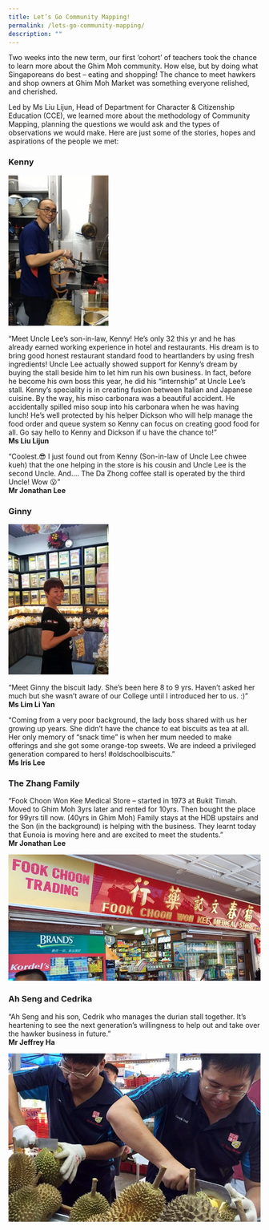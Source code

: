 ```yaml
---
title: Let’s Go Community Mapping!
permalink: /lets-go-community-mapping/
description: ""
---
```

Two weeks into the new term, our first ‘cohort’ of teachers took the chance to learn more about the Ghim Moh community. How else, but by doing what Singaporeans do best – eating and shopping! The chance to meet hawkers and shop owners at Ghim Moh Market was something everyone relished, and cherished.

Led by Ms Liu Lijun, Head of Department for Character & Citizenship Education (CCE), we learned more about the methodology of Community Mapping, planning the questions we would ask and the types of observations we would make. Here are just some of the stories, hopes and aspirations of the people we met:

### Kenny

![](/images/Comm-Map-Kenny.jpeg)

“Meet Uncle Lee’s son-in-law, Kenny! He’s only 32 this yr and he has already earned working experience in hotel and restaurants. His dream is to bring good honest restaurant standard food to heartlanders by using fresh ingredients! Uncle Lee actually showed support for Kenny’s dream by buying the stall beside him to let him run his own business. In fact, before he become his own boss this year, he did his “internship” at Uncle Lee’s stall. Kenny’s speciality is in creating fusion between Italian and Japanese cuisine. By the way, his miso carbonara was a beautiful accident. He accidentally spilled miso soup into his carbonara when he was having lunch! He’s well protected by his helper Dickson who will help manage the food order and queue system so Kenny can focus on creating good food for all. Go say hello to Kenny and Dickson if u have the chance to!”  
**Ms Liu Lijun**

“Coolest.😎 I just found out from Kenny (Son-in-law of Uncle Lee chwee kueh) that the one helping in the store is his cousin and Uncle Lee is the second Uncle. And…. The Da Zhong coffee stall is operated by the third Uncle! Wow 😮”  
**Mr Jonathan Lee**

### Ginny

![](/images/Comm-Map-Ginny.jpeg)

“Meet Ginny the biscuit lady. She’s been here 8 to 9 yrs. Haven’t asked her much but she wasn’t aware of our College until I introduced her to us. :)”  
**Ms Lim Li Yan**

“Coming from a very poor background, the lady boss shared with us her growing up years. She didn’t have the chance to eat biscuits as tea at all. Her only memory of “snack time” is when her mum needed to make offerings and she got some orange-top sweets. We are indeed a privileged generation compared to hers! #oldschoolbiscuits.”  
**Ms Iris Lee**

### The Zhang Family

“Fook Choon Won Kee Medical Store – started in 1973 at Bukit Timah. Moved to Ghim Moh 3yrs later and rented for 10yrs. Then bought the place for 99yrs till now. (40yrs in Ghim Moh) Family stays at the HDB upstairs and the Son (in the background) is helping with the business. They learnt today that Eunoia is moving here and are excited to meet the students.”  
**Mr Jonathan Lee**

![](/images/Comm-Map-Fook-Choon.jpeg)

### Ah Seng and Cedrika

“Ah Seng and his son, Cedrik who manages the durian stall together. It’s heartening to see the next generation’s willingness to help out and take over the hawker business in future.”  
**Mr Jeffrey Ha**

![](/images/Comm-Map-Ah-Seng.jpeg)